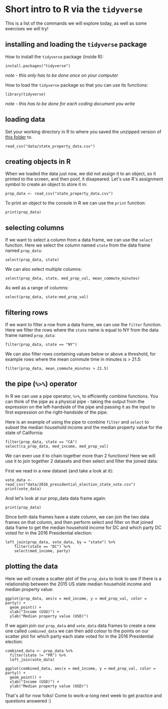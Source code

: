 # Short intro to R via the `tidyverse`

This is a list of the commands we will explore today, as well as some exercises we will try!

## installing and loading the `tidyverse` package

How to install the `tidyverse` package (inside R):
```{r}
install.packages("tidyverse")
```
*note - this only has to be done once on your computer*

How to load the `tidyverse` package so that you can use its functions:
```{r}
library(tidyverse)
```
*note - this has to be done for each coding document you write*

## loading data

Set your working directory in R to where you saved the unzipped version of [this folder](https://github.com/minisciencegirl/studyGroup/files/2101006/intro-r-tidyverse.zip) to.
```{r}
read_csv("data/state_property_data.csv")
```

## creating objects in R

When we loaded the data just now, we did not assign it to an object, so it printed to the screen, and then poof, it disapeared. Let's use R's assignment symbol to create an object to store it in:

```{r}
prop_data <- read_csv("state_property_data.csv")
```

To print an object to the console in R we can use the `print` function:
```{r}
print(prop_data)
```

## selecting columns
If we want to select a column from a data frame, we can use the `select` function. Here we select the column named `state` from the data frame named `prop_data`:
```{r}
select(prop_data, state)
```

We can also select multiple columns:
```{r}
select(prop_data, state, med_prop_val, mean_commute_minutes)
```

As well as a range of columns:
```{r}
select(prop_data, state:med_prop_val)
```
## filtering rows

If we want to filter a row from a data frame, we can use the `filter` function. Here we filter the rows where the `state` name is equal to NY from the data frame named `prop_data`:
```{r}
filter(prop_data, state == "NY")
```

We can also filter rows containing values below or above a threshold, for example rows where the mean commute time in minutes is > 21.5:
```{r}
filter(prop_data, mean_commute_minutes > 21.5)
```

## the pipe (`%>%`) operator
In R we can use a pipe operator, `%>%`, to efficiently combine functions. You can think of the pipe as a physical pipe - taking the output from the expression on the left-handside of the pipe and passing it as the input to first expression on the right-handside of the pipe.

Here is an example of using the pipe to combine `filter` and `select` to subset the median household income and the median property value for the state of California:
```{r}
filter(prop_data, state == "CA")
select(ca_prop_data, med_income, med_prop_val)
```

We can even use it to chain together more than 2 functions! Here we will use it to join together 2 datasets and then select and filter the joined data:

First we read in a new dataset (and take a look at it):
```{r}
vote_data <- read_csv("data/2016_presidential_election_state_vote.csv")
print(vote_data)
```
And let's look at our prop_data data frame again:
```{r}
print(prop_data)
```

Since both data frames have a state column, we can join the two data frames on that column, and then perform select and filter on that joined data frame to get the median household income for DC and which party DC voted for in the 2016 Presidential election:
```{r}
left_join(prop_data, vote_data, by = "state") %>%
    filter(state == "DC") %>%
    select(med_income, party)
```

## plotting the data

Here we will create a scatter plot of the `prop_data` to look to see if there is a relationship between the 2015 US state median household income and median property value:

```{r}
ggplot(prop_data, aes(x = med_income, y = med_prop_val, color = party)) +
  geom_point() +
  xlab("Income (USD)") +
  ylab("Median property value (USD)")
```

If we again join our `prop_data` and `vote_data` data frames to create a new one called `combined_data` we can then add colour to the points on our scatter plot for which party each state voted for in the 2016 Presidential election:
```{r}
combined_data <- prop_data %>% 
  filter(state != "PR") %>% 
  left_join(vote_data)
  
ggplot(combined_data, aes(x = med_income, y = med_prop_val, color = party)) +
  geom_point() +
  xlab("Income (USD)") +
  ylab("Median property value (USD)")
```

That's all for now folks! Come to work-a-long next week to get practice and questions answered :)
